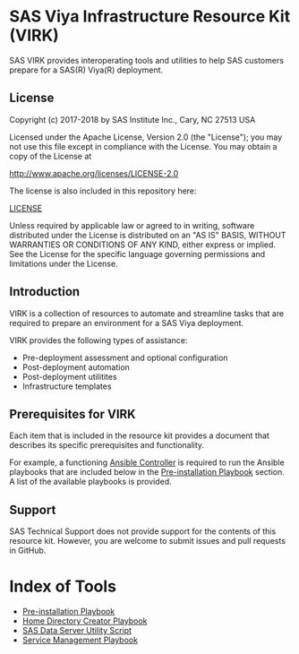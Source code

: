 # SAS Viya Infrastructure Resource Kit (VIRK)

SAS VIRK provides interoperating tools and utilities to help SAS customers prepare for a SAS(R) Viya(R) deployment.

## License

Copyright (c) 2017-2018 by SAS Institute Inc., Cary, NC 27513 USA

Licensed under the Apache License, Version 2.0 (the "License"); 
you may not use this file except in compliance with the License. 
You may obtain a copy of the License at

   http://www.apache.org/licenses/LICENSE-2.0
   
The license is also included in this repository here:

   [LICENSE](LICENSE)

Unless required by applicable law or agreed to in writing, software 
distributed under the License is distributed on an "AS IS" BASIS, 
WITHOUT WARRANTIES OR CONDITIONS OF ANY KIND, either express or implied. 
See the License for the specific language governing permissions and 
limitations under the License.

## Introduction
VIRK is a collection of resources to automate and streamline tasks that are required to prepare an environment for a SAS Viya deployment.

VIRK provides the following types of assistance:

  * Pre-deployment assessment and optional configuration
  * Post-deployment automation
  * Post-deployment utilitites
  * Infrastructure templates

## Prerequisites for VIRK
Each item that is included in the resource kit provides a document that describes its specific prerequisites and functionality.

For example, a functioning [Ansible Controller](http://docs.ansible.com/ansible/latest/intro_installation.html) is required to run  the Ansible playbooks that are included below in the [Pre-installation Playbook](playbooks/pre-install-playbook) section. A list of the available playbooks is provided.

## Support
SAS Technical Support does not provide support for the contents of this resource kit. However, you are welcome to submit issues and pull requests in GitHub.

# Index of Tools

* [Pre-installation Playbook](playbooks/pre-install-playbook)
* [Home Directory Creator Playbook](playbooks/home-directory-createor)
* [SAS Data Server Utility Script](utilities/postgres/viya)
* [Service Management Playbook](playbooks/service-management)
